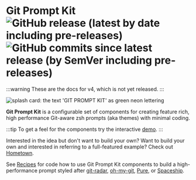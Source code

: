 # Git Prompt Kit ![GitHub release (latest by date including pre-releases)](https://img.shields.io/github/v/release/olets/git-prompt-kit?include_prereleases&label=pre-release) ![GitHub commits since latest release (by SemVer including pre-releases)](https://img.shields.io/github/commits-since/olets/git-prompt-kit/latest?include_prereleases)

:::warning
These are the docs for v4, which is not yet released.
:::

![splash card: the text 'GIT PROMPT KIT' as green neon lettering](/images/git-prompt-kit.png)

**Git Prompt Kit** is a configurable set of components for creating feature rich, high performance Git-aware zsh prompts (aka themes) with minimal coding.

:::tip
To get a feel for the components try the interactive [demo](demo.md).
:::

Interested in the idea but don't want to build your own? Want to build your own and interested in referring to a full-featured example? Check out
[Hometown](https://next.hometown-prompt.olets.dev).

See [Recipes](/recipes.md) for code how to use Git Prompt Kit components to build a high-performance prompt styled after [git-radar](https://github.com/michaeldfallen/git-radar), [oh-my-git](https://github.com/arialdomartini/oh-my-git), [Pure](https://github.com/sindresorhus/pure), or [Spaceship](https://github.com/denysdovhan/spaceship-prompt).
